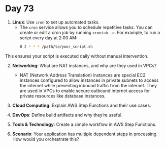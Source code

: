 # Day 73


1. **Linux**: Use `cron` to set up automated tasks.
   - The `cron` service allows you to schedule repetitive tasks. You can create or edit a cron job by running `crontab -e`. For example, to run a script every day at 2:00 AM:  
     ```bash  
     0 2 * * * /path/to/your_script.sh  
     ```  
This ensures your script is executed daily without manual intervention.


2. **Networking**: What are NAT instances, and why are they used in VPCs?
   - NAT (Network Address Translation) instances are special EC2 instances configured to allow instances in private subnets to access the internet while preventing inbound traffic from the internet. They are used in VPCs to enable secure outbound internet access for private resources like database instances.


3. **Cloud Computing**: Explain AWS Step Functions and their use cases.

4. **DevOps**: Define build artifacts and why they’re useful.

5. **Tools & Technology**: Create a simple workflow in AWS Step Functions.

6. **Scenario**: Your application has multiple dependent steps in processing. How would you orchestrate this?



